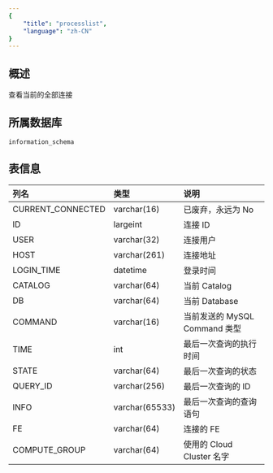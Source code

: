 ```yaml
---
{
    "title": "processlist",
    "language": "zh-CN"
}
---
```


## 概述

查看当前的全部连接

## 所属数据库


`information_schema`


## 表信息

| 列名              | 类型           | 说明                          |
| :---------------- | :------------- | :---------------------------- |
| CURRENT_CONNECTED | varchar(16)    | 已废弃，永远为 No             |
| ID                | largeint       | 连接 ID                       |
| USER              | varchar(32)    | 连接用户                      |
| HOST              | varchar(261)   | 连接地址                      |
| LOGIN_TIME        | datetime       | 登录时间                      |
| CATALOG           | varchar(64)    | 当前 Catalog                  |
| DB                | varchar(64)    | 当前 Database                 |
| COMMAND           | varchar(16)    | 当前发送的 MySQL Command 类型 |
| TIME              | int            | 最后一次查询的执行时间        |
| STATE             | varchar(64)    | 最后一次查询的状态            |
| QUERY_ID          | varchar(256)   | 最后一次查询的 ID             |
| INFO              | varchar(65533) | 最后一次查询的查询语句        |
| FE                | varchar(64)    | 连接的 FE                     |
| COMPUTE_GROUP     | varchar(64)    | 使用的 Cloud Cluster 名字     |
